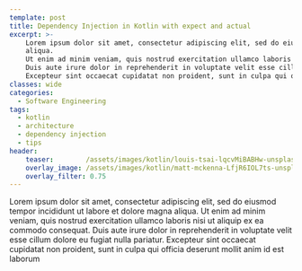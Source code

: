 ```yaml
---
template: post
title: Dependency Injection in Kotlin with expect and actual
excerpt: >-
    Lorem ipsum dolor sit amet, consectetur adipiscing elit, sed do eiusmod tempor incididunt ut labore et dolore magna 
    aliqua. 
    Ut enim ad minim veniam, quis nostrud exercitation ullamco laboris nisi ut aliquip ex ea commodo consequat.
    Duis aute irure dolor in reprehenderit in voluptate velit esse cillum dolore eu fugiat nulla pariatur.
    Excepteur sint occaecat cupidatat non proident, sunt in culpa qui officia deserunt mollit anim id est laborum
classes: wide
categories:
  - Software Engineering
tags:
  - kotlin
  - architecture
  - dependency injection
  - tips
header:
    teaser:        /assets/images/kotlin/louis-tsai-lqcvMiBABHw-unsplash-hdpi.jpg
    overlay_image: /assets/images/kotlin/matt-mckenna-LfjR6IOL7ts-unsplash-xxhdpi.jpg
    overlay_filter: 0.75
---
```


Lorem ipsum dolor sit amet, consectetur adipiscing elit, sed do eiusmod tempor incididunt ut labore et dolore magna 
aliqua. 
Ut enim ad minim veniam, quis nostrud exercitation ullamco laboris nisi ut aliquip ex ea commodo consequat.
Duis aute irure dolor in reprehenderit in voluptate velit esse cillum dolore eu fugiat nulla pariatur.
Excepteur sint occaecat cupidatat non proident, sunt in culpa qui officia deserunt mollit anim id est laborum
